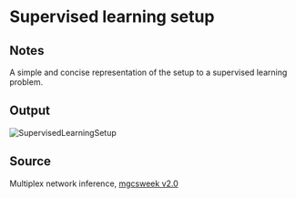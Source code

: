 # Supervised learning setup

## Notes

A simple and concise representation of the setup to a supervised learning problem.

## Output

![SupervisedLearningSetup](https://www.dropbox.com/s/kzenlcrlq5s8nhg/supervised_learning_setup.png?raw=1)

## Source

Multiplex network inference, [mgcsweek v2.0](https://csnedelja.mg.edu.rs)
